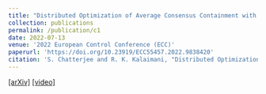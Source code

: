 ```yaml
---
title: "Distributed Optimization of Average Consensus Containment with Multiple Stationary Leaders"
collection: publications
permalink: /publication/c1
date: 2022-07-13
venue: '2022 European Control Conference (ECC)'
paperurl: 'https://doi.org/10.23919/ECC55457.2022.9838420'
citation: 'S. Chatterjee and R. K. Kalaimani, "Distributed Optimization of Average Consensus Containment with Multiple Stationary Leaders," 2022 European Control Conference (ECC), 2022, pp. 1838-1843, doi: 10.23919/ECC55457.2022.9838420.'
---
```


[[arXiv]](https://arxiv.org/pdf/2203.16451.pdf) [[video]](https://drive.google.com/file/d/1qW4DWnIFgbMOK145zuk7dtH80cMMbmjV/view?usp=sharing)
